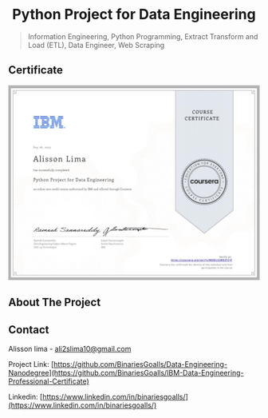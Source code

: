 <!-- PROJECT LOGO -->
<br />

<p align="center">
 </a>
 <h1 align="center">Python Project for Data Engineering</h1>
 <p align="center">
 </p>
</p>

> Information Engineering, Python Programming, Extract Transform and Load (ETL), Data Engineer, Web Scraping

## Certificate

<img src="../Certificates/Python%20Project%20for%20Data%20Engineering%20-%20Certificate.jpeg" alt="certificate" style="zoom:50%;" />


<!-- ABOUT THE PROJECT -->

## About The Project



## **Contact**

Alisson lima - ali2slima10@gmail.com

Project Link: [https://github.com/BinariesGoalls/Data-Engineering-Nanodegree](https://github.com/BinariesGoalls/IBM-Data-Engineering-Professional-Certificate)

Linkedin: [https://www.linkedin.com/in/binariesgoalls/](https://www.linkedin.com/in/binariesgoalls/)
